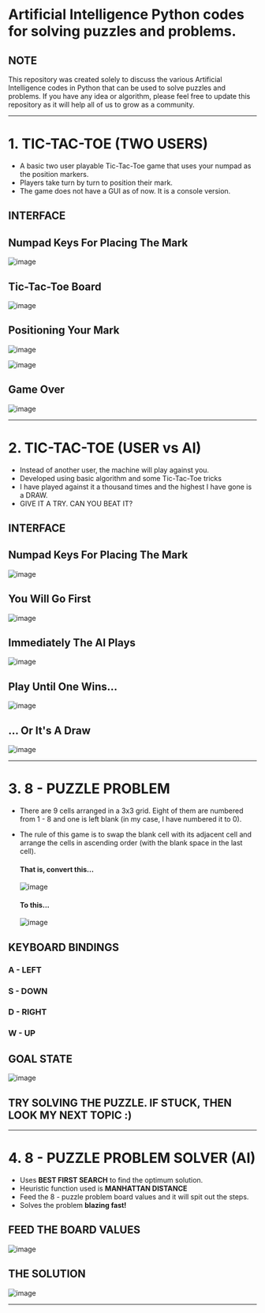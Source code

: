 # Artificial Intelligence Python codes for solving puzzles and problems.

## NOTE

This repository was created solely to discuss the various Artificial Intelligence codes in Python that can be used to solve puzzles and problems. If you have any idea or algorithm, please feel free to update this repository as it will help all of us to grow as a community.

---

# 1. TIC-TAC-TOE (TWO USERS)

- A basic two user playable Tic-Tac-Toe game that uses your numpad as the position markers.   
- Players take turn by turn to position their mark.   
- The game does not have a GUI as of now. It is a console version.

## INTERFACE

## Numpad Keys For Placing The Mark
![image](https://user-images.githubusercontent.com/55954313/125397562-b9ccb900-e3cb-11eb-83f9-a3f32b04927f.png)   


## Tic-Tac-Toe Board  

![image](https://user-images.githubusercontent.com/55954313/125396594-6148ec00-e3ca-11eb-96c6-59ce6d054445.png)   

## Positioning Your Mark

![image](https://user-images.githubusercontent.com/55954313/125396793-a4a35a80-e3ca-11eb-852d-03664844486d.png)   

![image](https://user-images.githubusercontent.com/55954313/125397021-fd72f300-e3ca-11eb-8634-3ecea78cbed1.png)

## Game Over

![image](https://user-images.githubusercontent.com/55954313/125398061-74f55200-e3cc-11eb-9bdc-2ba0b786980a.png)

---

# 2. TIC-TAC-TOE (USER vs AI)

- Instead of another user, the machine will play against you.
- Developed using basic algorithm and some Tic-Tac-Toe tricks
- I have played against it a thousand times and the highest I have gone is a DRAW.
- GIVE IT A TRY. CAN YOU BEAT IT?   

## INTERFACE

## Numpad Keys For Placing The Mark
![image](https://user-images.githubusercontent.com/55954313/125397562-b9ccb900-e3cb-11eb-83f9-a3f32b04927f.png)   

## You Will Go First
![image](https://user-images.githubusercontent.com/55954313/125399778-ad962b00-e3ce-11eb-9178-8fd3e08489af.png)

## Immediately The AI Plays
![image](https://user-images.githubusercontent.com/55954313/125399936-ddddc980-e3ce-11eb-85f3-1d5272b8ac64.png)

## Play Until One Wins...
![image](https://user-images.githubusercontent.com/55954313/125400018-f817a780-e3ce-11eb-8ef0-19d4bbc96618.png)

## ... Or It's A Draw
![image](https://user-images.githubusercontent.com/55954313/125400132-29907300-e3cf-11eb-88d9-eff0ea78f5ec.png)

---

# 3. 8 - PUZZLE PROBLEM
- There are 9 cells arranged in a 3x3 grid. Eight of them are numbered from 1 - 8 and one is left blank (in my case, I have numbered it to 0).
- The rule of this game is to swap the blank cell with its adjacent cell and arrange the cells in ascending order (with the blank space in the last cell).   
  #### That is, convert this...   
  
  ![image](https://user-images.githubusercontent.com/55954313/125402163-b5a39a00-e3d1-11eb-9466-2bc1c7bdef15.png)   
  
  #### To this...   
  
  ![image](https://user-images.githubusercontent.com/55954313/125401360-ad972a80-e3d0-11eb-81e2-7ea72e4e05df.png)   
  
## KEYBOARD BINDINGS

### A - LEFT
### S - DOWN
### D - RIGHT
### W - UP

## GOAL STATE

![image](https://user-images.githubusercontent.com/55954313/125401360-ad972a80-e3d0-11eb-81e2-7ea72e4e05df.png)  

## TRY SOLVING THE PUZZLE. IF STUCK, THEN LOOK MY NEXT TOPIC :)

---

# 4. 8 - PUZZLE PROBLEM SOLVER (AI)
- Uses **BEST FIRST SEARCH** to find the optimum solution.
- Heuristic function used is **MANHATTAN DISTANCE**
- Feed the 8 - puzzle problem board values and it will spit out the steps.
- Solves the problem **blazing fast!**

## FEED THE BOARD VALUES

![image](https://user-images.githubusercontent.com/55954313/125405419-56e01f80-e3d5-11eb-9f4b-b43e8f282954.png)   

## THE SOLUTION

![image](https://user-images.githubusercontent.com/55954313/125405521-75deb180-e3d5-11eb-8354-ccb22fccaf0e.png)

---

